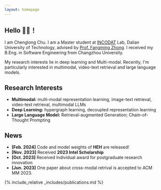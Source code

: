 ```yaml
---
layout: homepage
---
```


## Hello 🙋‍♂️！
I am Chenglong Chu. I am a Master student at [INCODAT](http://www.ubinec.org/) Lab, Dalian University of Technology,
advised by [Prof. Fangming Zhong](http://ubinec.org/zfm/cn/index.html). I received my B.Eng. in Software Engineering from Changzhou University.

My research interests lie in deep learning and Multi-modal. Recently, I'm particularly interested in multimodal, video-text retrieval and large language models.
<!-- My research foucuses on AI for Multi-modal representation aligin, transfer and decoupling, include HEH and MCGH. -->

## Research Interests

- **Multimodal:** multi-modal representation learning, image-text retrieval, video-text retrieval, multimodal LLMs
- **Deep Learning:** hypergraph learning, decoupled representation learning
- **Large Language Model:** Retrieval-augmented Generation; Chain-of-Thought Prompting

## News

- **[Feb. 2024]** Code and model weights of **HEH** are released!
- **[Nov. 2023]** Received **2023 Intel Scholarship**
- **[Oct. 2023]** Received Individual award for postgraduate research innovation
- **[Jun. 2023]** One paper about cross-modal retrival is accepted to ACM MM 2023.

{% include_relative _includes/publications.md %}



<!-- {% include_relative _includes/services.md %} -->
